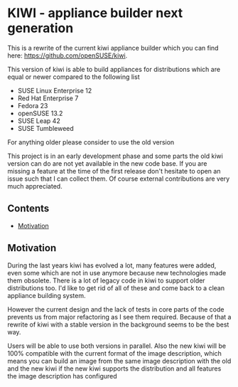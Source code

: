# KIWI - appliance builder next generation

This is a rewrite of the current kiwi appliance builder which
you can find here: https://github.com/openSUSE/kiwi.

This version of kiwi is able to build appliances for distributions
which are equal or newer compared to the following list

* SUSE Linux Enterprise 12
* Red Hat Enterprise 7
* Fedora 23
* openSUSE 13.2
* SUSE Leap 42
* SUSE Tumbleweed

For anything older please consider to use the old version

This project is in an early development phase and some parts
the old kiwi version can do are not yet available in the new
code base. If you are missing a feature at the time of the
first release don't hesitate to open an issue such that I
can collect them. Of course external contributions are very
much appreciated.

## Contents

  * [Motivation](#motivation)

## Motivation

During the last years kiwi has evolved a lot, many features were
added, even some which are not in use anymore because new technologies
made them obsolete. There is a lot of legacy code in kiwi to support
older distributions too. I'd like to get rid of all of these and come
back to a clean appliance building system.

However the current design and the lack of tests in core parts of the
code prevents us from major refactoring as I see them required. Because
of that a rewrite of kiwi with a stable version in the background
seems to be the best way.

Users will be able to use both versions in parallel. Also the new
kiwi will be 100% compatible with the current format of the image
description, which means you can build an image from the same image
description with the old and the new kiwi if the new kiwi supports
the distribution and all features the image description has
configured
